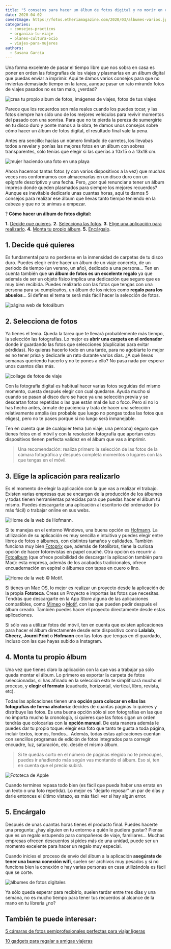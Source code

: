```yaml
---
title: "5 consejos para hacer un álbum de fotos digital y no morir en el intento"
date: 2020-04-02
coverImage: https://fotos.etheriamagazine.com/2020/03/albumes-varios.jpg
categories: 
  - consejos-practicos
  - organiza-tu-viaje
  - planes-cultura-ocio
  - viajes-para-mujeres
authors: 
  - Susana García
---
```


Una forma excelente de pasar el tiempo libre que nos sobra en casa es poner en orden las 
fotografías de los viajes y plasmarlas en un álbum digital que puedas enviar a imprimir. 
Aquí te damos varios consejos para que no inviertas demasiado tiempo en la tarea, aunque 
pasar un rato mirando fotos de viajes pasados no es tan malo, ¿verdad? 

![crea tu propio album de fotos, imágenes de viajes, fotos de tus viajes](https://fotos.etheriamagazine.com/2020/03/albumes-varios-900x600.jpg "No renuncies a imprimir tus álbumes de fotos.")

Parece que los recuerdos son más reales cuando los puedes tocar, y las fotos siempre han 
sido uno de los mejores vehículos para revivir momentos del pasado con una sonrisa. Para 
que no te pierda la pereza de sumergirte en tu disco duro y ponte manos a la obra, te 
damos unos consejos sobre cómo hacer un álbum de fotos digital, el resultado final vale 
la pena. 

Antes era sencillo: hacías un número limitado de carretes, los llevabas todos a revelar 
y ponías las mejores fotos en un álbum con sobres transparentes, sólo tenías que elegir 
si las querías a 10x15 o a 13x18 cm. 

![mujer haciendo una foto en una playa](https://fotos.etheriamagazine.com/2020/03/albumes-fotografa-900x600.jpg "Las fotografías forman parte de todos los viajes. © Nirmal Rajendharkumar")

Ahora hacemos tantas fotos (y con varios dispositivos a la vez) que muchas veces nos 
conformamos con almacenarlas en un disco duro con un epígrafe descriptivo y una fecha. 
Pero, ¿por qué renunciar a tener un álbum impreso donde queden plasmados para siempre 
los mejores recuerdos? Aunque es inevitable dedicarle unas cuantas horas, aquí te damos 
5 consejos para realizar ese álbum que llevas tanto tiempo teniendo en la cabeza y que 
no te animas a empezar. 

? **Cómo hacer un álbum de fotos digital:** 

**1.** [Decide que quieres](#Decide). **2.** [Selecciona las fotos](#Selecciona). **3.** [Elige 
una aplicación para realizarlo](#Elige). **4\.** [Monta tu propio álbum](#Monta). **5.** [Encárgalo](#Encarga). 

## 1\. Decide qué quieres

Es fundamental para no perderse en la inmensidad de carpetas de tu disco duro. Puedes 
elegir entre hacer un álbum de un viaje concreto, de un periodo de tiempo (un verano, un 
año), dedicado a una persona… Ten en cuenta también que **un álbum de fotos es un 
excelente regalo** ya que además de ser un objeto físico implica una dedicación que 
seguro que es muy bien recibida. Puedes realizarlo con las fotos que tengas con una 
persona para su cumpleaños, un álbum de los nietos como **regalo para los abuelos**… Si 
defines el tema te será más fácil hacer la selección de fotos. 

![página web de fotoálbum](https://fotos.etheriamagazine.com/2020/03/albumes-fotos-fotoalbum-900x525.jpg "Es fundamental elegir al principio el tipo de álbum que quieres. © Fotoalbum")

## 2\. Selecciona de fotos

Ya tienes el tema. Queda la tarea que te llevará probablemente más tiempo, la selección 
las fotografías. Lo mejor es **abrir una carpeta en el ordenador** donde ir guardando 
las fotos que selecciones (duplícalas para evitar pérdidas). No quieras hacerlo todo en 
una tarde, para no agobiarte lo mejor es no tener prisa y dedicarle un rato durante 
varios días. ¿A qué llevas semanas queriendo hacerlo y no te pones a ello? No pasa nada 
por esperar unos cuantos días más. 

![collage de fotos de viaje](https://fotos.etheriamagazine.com/2020/03/albumes-fotos-900x413.jpg "Elegir las fotografías es lo que te llevará más tiempo.")

Con la fotografía digital es habitual hacer varias fotos seguidas del mismo momento, 
cuesta después elegir con cual quedarse. Ayuda mucho si cuando se pasan al disco duro se 
hace ya una selección previa y se descartan fotos repetidas o las que están mal de luz o 
foco. Pero si no lo has hecho antes, ármate de paciencia y trata de hacer una selección 
relativamente amplia (es probable que luego no pongas todas las fotos que eliges), pero 
no te pases porque si no luego será inmanejable. 

Ten en cuenta que de cualquier tema (un viaje, una persona) seguro que tienes fotos en 
el móvil y con la resolución fotografía que aportan estos dispositivos tienen perfecta 
validez en el álbum que vas a imprimir. 

> Una recomendación: realiza primero la selección de las fotos de la cámara fotográfica y 
> después completa momentos o lugares con las que tengas en el móvil. 

## 3\. Elige la aplicación para realizarlo

Es el momento de elegir la aplicación con la que vas a realizar el trabajo. Existen 
varias empresas que se encargan de la producción de los álbumes y todas tienen 
herramientas parecidas para que puedas hacer el álbum tú mismo. Puedes descargarte una 
aplicación al escritorio del ordenador (lo más fácil) o trabajar online en sus webs. 

![Home de la web de Hofmann.](https://fotos.etheriamagazine.com/2020/03/albumes-hofmann-900x479.jpg "Home de la web de © Hofmann.")

Si te manejas en el entorno Windows, una buena opción es [Hofmann](https://www.hofmann.es). 
La utilización de su aplicación es muy sencilla e intuitiva y puedes elegir entre libros 
de fotos o álbumes, con distintos tamaños y calidades. También funciona muy bien [Fotoprix](https://www.fotoprix.com) 
que, además de fotolibros, tiene la curiosa opción de hacer fotorevistas en papel 
couché. Otra opción es recurrir a [Fotoalbum](https://www.fotoalbum.es/album-de-fotos) 
(que ofrece posibilidad de descargar la aplicación también para Mac): esta empresa, 
además de los acabados tradicionales, ofrece encuadernación en espiral o álbumes con 
tapas en cuero o lino. 

![Home de la web  © Motif.](https://fotos.etheriamagazine.com/2020/03/albumes-motif-900x502.jpg "Home de la web de © Motif.")

Si tienes un Mac OS, lo mejor es realizar un proyecto desde la aplicación de la propia 
**Fototeca**. Creas un Proyecto e importas las fotos que necesitas. Tendrás que 
descargarte en la App Store alguna de las aplicaciones compatibles, como [Mimeo](https://www.mimeophotos.com) 
o [Motif](https://www.motifphotos.com/es-es/), con las que pueden pedir después el álbum 
creado. También puedes hacer el proyecto directamente desde estas aplicaciones. 

Si sólo vas a utilizar fotos del móvil, ten en cuenta que existen aplicaciones para 
hacer el álbum directamente desde este dispositivo como **Lalalab**, **Cheerz**, 
**Journi Print** o **Hofmann** con las fotos que tengas en él guardado, incluso con las 
que hayas subido a Instagram. 

## 4\. Monta tu propio álbum

Una vez que tienes claro la aplicación con la que vas a trabajar ya sólo queda montar el 
álbum. Lo primero es exportar la carpeta de fotos seleccionadas, si has afinado en la 
selección esto te simplificará mucho el proceso, y **elegir el formato** (cuadrado, 
horizontal, viertical, libro, revista, etc). 

Todas las aplicaciones tienen una **opción para colocar en ellas las fotografías de 
forma aleatoria**: decides de cuantas páginas lo quieres y distribuye las fotos. Es una 
buena opción sólo si son fotografías en las que no importa mucho la cronología, si 
quieres que las fotos sigan un orden tendrás que colocarlas con la **opción manual**. De 
esta manera además le puedes dar tu propio toque: elegir esa foto que tanto te gusta a 
toda página, incluir textos, iconos, fondos… Además, todas estas aplicaciones cuentan 
con sencillos programas de edición de fotos integrados para corregir encuadre, luz, 
saturación, etc. desde el mismo álbum. 

> Si te quedas corto en el número de páginas elegido no te preocupes, puedes ir añadiendo 
> más según vas montando el álbum. Eso sí, ten en cuenta que el precio subirá. 

![Fototeca de Apple](https://fotos.etheriamagazine.com/2020/03/albumes-fotos-fototeca-900x526.jpg "Elaboración de un Proyecto en la Fototeca de Mac.")

Cuando termines repasa todo bien (es fácil que pueda haber una errata en un texto o una 
foto repetida). Lo mejor es "dejarlo reposar" un par de días y darle entonces el último 
vistazo, es más fácil ver si hay algún error. 

## 5\. Encárgalo

Después de unas cuantas horas tienes el producto final. Puedes hacerte una pregunta: 
¿hay alguien en tu entorno a quién le pudiera gustar? Piensa que es un regalo estupendo 
para compañeros de viaje, familiares… Muchas empresas ofrecen descuentos si pides más de 
una unidad, puede ser un momento excelente para hacer un regalo muy especial. 

Cuando inicies el proceso de envío del álbum a la aplicación **asegúrate de tener una 
buena conexión wifi**, suelen ser archivos muy pesados y si no funciona bien la conexión 
o hay varias personas en casa utilizándola es fácil que se corte. 

![álbumes de fotos digitales](https://fotos.etheriamagazine.com/2020/03/albumes-abiertos-fotos-900x656.jpg "Varios tipos de álbum.")

Ya sólo queda esperar para recibirlo, suelen tardar entre tres días y una semana, no es 
mucho tiempo para tener tus recuerdos al alcance de la mano en tu librería ¿no? 

## También te puede interesar:

[5 cámaras de fotos semiprofesionales perfectas para viajar 
ligeras](https://etheriamagazine.com/2020/11/25/5-camaras-de-fotos-semiprofesionales-perfectas-para-viajar-ligeras/) 

[10 gadgets para regalar a amigas 
viajeras](https://etheriamagazine.com/2020/04/23/10-gadgets-para-regalar-a-madres-viajeras/)
